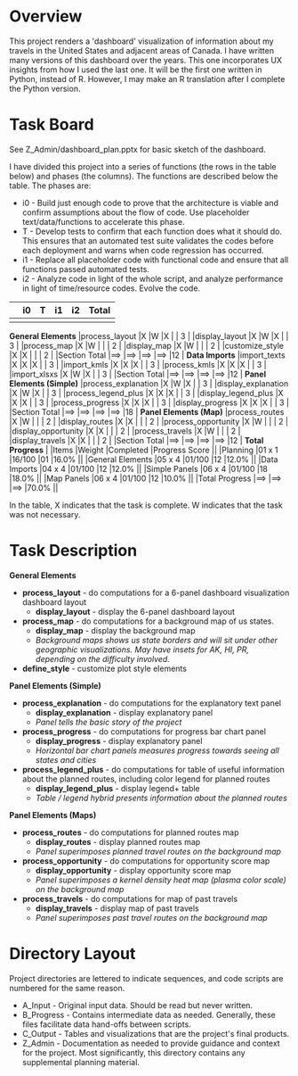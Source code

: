 # Overview
This project renders a 'dashboard' visualization of information about my travels
in the United States and adjacent areas of Canada. I have written many versions
of this dashboard over the years.  This one incorporates UX insights from how I
used the last one.  It will be the first one written in Python, instead of R.
However, I may make an R translation after I complete the Python version.

# Task Board
See Z_Admin/dashboard_plan.pptx for basic sketch of the dashboard.

I have divided this project into a series of functions (the rows in the table
below) and phases (the columns).  The functions are described below the table.
The phases are:
+ i0 - Build just enough code to prove that the architecture is viable and
confirm assumptions about the flow of code.  Use placeholder text/data/functions
 to accelerate this phase.
+ T - Develop tests to confirm that each function does what it should do.
This ensures that an automated test suite validates the codes before each
deployment and warns when code regression has occurred.
+ i1 - Replace all placeholder code with functional code and ensure that
all functions passed automated tests.
+ i2 - Analyze code in light of the whole script, and analyze performance
in light of time/resource codes.  Evolve the code.

|                     |i0  |T   |i1  |i2  |Total |
|:--------------------|:-- |:-- |:-- |:-- |:---- |
|                     |    |    |    |    |      |
**General Elements**
|process_layout       |X   |W   |X   |    | 3    |
|display_layout       |X   |W   |X   |    | 3    |
|process_map          |X   |W   |    |    | 2    |
|display_map          |X   |W   |    |    | 2    |
|customize_style      |X   |X   |    |    | 2    |
|Section Total        |==> |==> |==> |==> |12    |
**Data Imports**
|import_texts         |X   |X   |X   |    | 3    |
|import_kmls          |X   |X   |X   |    | 3    |
|process_kmls         |X   |X   |X   |    | 3    |
|import_xlsxs         |X   |W   |X   |    | 3    |
|Section Total        |==> |==> |==> |==> |12    |
**Panel Elements (Simple)**
|process_explanation  |X   |W   |X   |    | 3    |
|display_explanation  |X   |W   |X   |    | 3    |
|process_legend_plus  |X   |X   |X   |    | 3    |
|display_legend_plus  |X   |X   |X   |    | 3    |
|process_progress     |X   |X   |X   |    | 3    |
|display_progress     |X   |X   |X   |    | 3    |
|Section Total        |==> |==> |==> |==> |18    |
**Panel Elements (Map)**
|process_routes       |X   |W   |    |    | 2    |
|display_routes       |X   |X   |    |    | 2    |
|process_opportunity  |X   |W   |    |    | 2    |
|display_opportunity  |X   |X   |    |    | 2    |
|process_travels      |X   |W   |    |    | 2    |
|display_travels      |X   |X   |    |    | 2    |
|Section Total        |==> |==> |==> |==> |12    |
**Total Progress**
|                     |Items  |Weight  |Completed |Progress Score ||
|Planning             |01 x 1 |16/100  |01        |16.0%          ||
|General Elements     |05 x 4 |01/100  |12        |12.0%          ||
|Data Imports         |04 x 4 |01/100  |12        |12.0%          ||
|Simple Panels        |06 x 4 |01/100  |18        |18.0%          ||
|Map Panels           |06 x 4 |01/100  |12        |10.0%          ||
|Total Progress       |==>    |==>     |==>       |70.0%          ||

In the table, X indicates that the task is complete.  W indicates that the task was not necessary.

# Task Description

**General Elements**
+ **process_layout** - do computations for a 6-panel dashboard visualization
dashboard layout
  + **display_layout** - display the 6-panel dashboard layout
+ **process_map** - do computations for a background map of us states.
  + **display_map** - display the background map
  + *Background maps shows us state borders and will sit under other geographic
    visualizations.  May have insets for AK, HI, PR, depending on the difficulty
    involved.*
+ **define_style** - customize plot style elements

**Panel Elements (Simple)**
+ **process_explanation** - do computations for the explanatory text panel
  + **display_explanation** - display explanatory panel
  + *Panel tells the basic story of the project*
+ **process_progress** - do computations for progress bar chart panel
  + **display_progress** - display explanatory panel
  + *Horizontal bar chart panels measures progress towards seeing all states
    and cities*
+ **process_legend_plus** - do computations for table of useful information
  about the planned routes, including color legend for planned routes
  + **display_legend_plus** - display legend+ table
  + *Table / legend hybrid presents information about the planned routes*

**Panel Elements (Maps)**
+ **process_routes** - do computations for planned routes map
  + **display_routes** - display planned routes map
  + *Panel superimposes planned travel routes on the background map*
+ **process_opportunity** - do computations for opportunity score map
  + **display_opportunity** - display opportunity score map
  + *Panel superimposes a kernel density heat map (plasma color scale) on the
    background map*
+ **process_travels** - do computations for map of past travels
  + **display_travels** - display map of past travels
  + *Panel superimposes past travel routes on the background map*

# Directory Layout
Project directories are lettered to indicate sequences, and code scripts are
numbered for the same reason.
+ A_Input - Original input data.  Should be read but never written.
+ B_Progress - Contains intermediate data as needed.  Generally, these files
facilitate data hand-offs between scripts.
+ C_Output - Tables and visualizations that are the project's final products.
+ Z_Admin - Documentation as needed to provide guidance and context for the
project. Most significantly, this directory contains any supplemental planning material.
